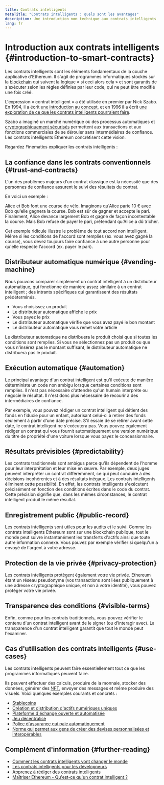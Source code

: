 ```yaml
---
title: Contrats intelligents
metaTitle: "Contrats intelligents : quels sont les avantages"
description: Une introduction non technique aux contrats intelligents
lang: fr
---
```


# Introduction aux contrats intelligents {#introduction-to-smart-contracts}

<div className="mt-4">
<ListenToPlayer slug="/smart-contracts/" />
</div>

Les contrats intelligents sont les éléments fondamentaux de la couche applicative d'Ethereum. Il s'agit de programmes informatiques stockés sur la [blockchain](/glossary/#blockchain) qui suivent la logique « si ceci alors cela » et sont garantis de s'exécuter selon les règles définies par leur code, qui ne peut être modifié une fois créé.

L'expression « contrat intelligent » a été utilisée en premier par Nick Szabo. En 1994, il a écrit [une introduction au concept](https://www.fon.hum.uva.nl/rob/Courses/InformationInSpeech/CDROM/Literature/LOTwinterschool2006/szabo.best.vwh.net/smart.contracts.html), et en 1996 il a écrit [une exploration de ce que les contrats intelligents pourraient faire](https://www.fon.hum.uva.nl/rob/Courses/InformationInSpeech/CDROM/Literature/LOTwinterschool2006/szabo.best.vwh.net/smart_contracts_2.html).

Szabo a imaginé un marché numérique où des processus automatiques et [cryptographiquement sécurisés](/glossary/#cryptography) permettent aux transactions et aux fonctions commerciales de se dérouler sans intermédiaires de confiance. Les contrats intelligents Ethereum concrétisent cette vision.

Regardez Finematics expliquer les contrats intelligents :

<YouTube id="pWGLtjG-F5c" />

## La confiance dans les contrats conventionnels {#trust-and-contracts}

L'un des problèmes majeurs d'un contrat classique est la nécessité que des personnes de confiance assurent le suivi des résultats du contrat.

En voici un exemple :

Alice et Bob font une course de vélo. Imaginons qu'Alice parie 10 € avec Bob qu'elle gagnera la course. Bob est sûr de gagner et accepte le pari. Finalement, Alice devance largement Bob et gagne de façon incontestable la course. Mais Bob refuse de payer le pari, prétendant qu'Alice a dû tricher.

Cet exemple ridicule illustre le problème de tout accord non intelligent. Même si les conditions de l'accord sont remplies (ex. vous avez gagné la course), vous devez toujours faire confiance à une autre personne pour qu'elle respecte l'accord (ex. payer le pari).

## Distributeur automatique numérique {#vending-machine}

Nous pouvons comparer simplement un contrat intelligent à un distributeur automatique, qui fonctionne de manière assez similaire à un contrat intelligent ; des intrants spécifiques qui garantissent des résultats prédéterminés.

- Vous choisissez un produit
- Le distributeur automatique affiche le prix
- Vous payez le prix
- Le distributeur automatique vérifie que vous avez payé le bon montant
- Le distributeur automatique vous remet votre article

Le distributeur automatique ne distribuera le produit choisi que si toutes les conditions sont remplies. Si vous ne sélectionnez pas un produit ou que vous n'insérez pas le montant suffisant, le distributeur automatique ne distribuera pas le produit.

## Exécution automatique {#automation}

Le principal avantage d'un contrat intelligent est qu'il exécute de manière déterministe un code non ambigu lorsque certaines conditions sont remplies. Il n'est pas nécessaire d'attendre qu'un humain interprète ou négocie le résultat. Il n'est donc plus nécessaire de recourir à des intermédiaires de confiance.

Par exemple, vous pouvez rédiger un contrat intelligent qui détient des fonds en fiducie pour un enfant, autorisant celui-ci à retirer des fonds seulement à partir d'une date précise. S'il essaie de se retirer avant cette date, le contrat intelligent ne s'exécutera pas. Vous pouvez également rédiger un contrat qui vous fournit automatiquement une version numérique du titre de propriété d'une voiture lorsque vous payez le concessionnaire.

## Résultats prévisibles {#predictability}

Les contrats traditionnels sont ambigus parce qu'ils dépendent de l'homme pour leur interprétation et leur mise en œuvre. Par exemple, deux juges peuvent interpréter un contrat différemment, ce qui peut conduire à des décisions incohérentes et à des résultats inégaux. Les contrats intelligents éliminent cette possibilité. En effet, les contrats intelligents s'exécutent précisément en fonction des conditions écrites dans le code du contrat. Cette précision signifie que, dans les mêmes circonstances, le contrat intelligent produit le même résultat.

## Enregistrement public {#public-record}

Les contrats intelligents sont utiles pour les audits et le suivi. Comme les contrats intelligents Ethereum sont sur une blockchain publique, tout le monde peut suivre instantanément les transferts d'actifs ainsi que toute autre information connexe. Vous pouvez par exemple vérifier si quelqu'un a envoyé de l'argent à votre adresse.

## Protection de la vie privée {#privacy-protection}

Les contrats intelligents protègent également votre vie privée. Ethereum étant un réseau pseudonyme (vos transactions sont liées publiquement à une adresse cryptographique unique, et non à votre identité), vous pouvez protéger votre vie privée.

## Transparence des conditions {#visible-terms}

Enfin, comme pour les contrats traditionnels, vous pouvez vérifier le contenu d'un contrat intelligent avant de le signer (ou d'interagir avec). La transparence d'un contrat intelligent garantit que tout le monde peut l'examiner.

## Cas d'utilisation des contrats intelligents {#use-cases}

Les contrats intelligents peuvent faire essentiellement tout ce que les programmes informatiques peuvent faire.

Ils peuvent effectuer des calculs, produire de la monnaie, stocker des données, générer des [NFT](/glossary/#nft), envoyer des messages et même produire des visuels. Voici quelques exemples courants et concrets :

- [Stablecoins](/stablecoins/)
- [Création et distribution d'actifs numériques uniques](/nft/)
- [Plateforme d'échange ouverte et automatisée](/get-eth/#dex)
- [Jeu décentralisé](/apps/categories/gaming)
- [Police d'assurance qui paie automatiquement](https://etherisc.com/)
- [Norme qui permet aux gens de créer des devises personnalisées et interopérables](/developers/docs/standards/tokens/)

## Complément d'information {#further-reading}

- [Comment les contrats intelligents vont changer le monde](https://www.youtube.com/watch?v=pA6CGuXEKtQ)
- [Les contrats intelligents pour les développeurs](/developers/docs/smart-contracts/)
- [Apprenez à rédiger des contrats intelligents](/developers/learning-tools/)
- [Maîtriser Ethereum - Qu'est-ce qu'un contrat intelligent ?](https://github.com/ethereumbook/ethereumbook/blob/develop/07smart-contracts-solidity.asciidoc#what-is-a-smart-contract)
